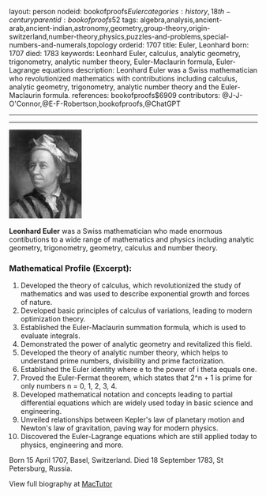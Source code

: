layout: person
nodeid: bookofproofs$Euler
categories: history,18th-century
parentid: bookofproofs$52
tags: algebra,analysis,ancient-arab,ancient-indian,astronomy,geometry,group-theory,origin-switzerland,number-theory,physics,puzzles-and-problems,special-numbers-and-numerals,topology
orderid: 1707
title: Euler, Leonhard
born: 1707
died: 1783
keywords: Leonhard Euler, calculus, analytic geometry, trigonometry, analytic number theory, Euler-Maclaurin formula, Euler-Lagrange equations
description: Leonhard Euler was a Swiss mathematician who revolutionized mathematics with contributions including calculus, analytic geometry, trigonometry, analytic number theory and the Euler-Maclaurin formula.
references: bookofproofs$6909
contributors: @J-J-O'Connor,@E-F-Robertson,bookofproofs,@ChatGPT

---



---

![Euler.jpg](https://github.com/bookofproofs/bookofproofs.github.io/blob/main/_sources/_assets/images/portraits/Euler.jpg?raw=true)

**Leonhard Euler** was a Swiss mathematician who made enormous contibutions to a wide range of mathematics and physics including analytic geometry, trigonometry, geometry, calculus and number theory.

### Mathematical Profile (Excerpt):
1. Developed the theory of calculus, which revolutionized the study of mathematics and was used to describe exponential growth and forces of nature.
2. Developed basic principles of calculus of variations, leading to modern optimization theory.
3. Established the Euler-Maclaurin summation formula, which is used to evaluate integrals.
4. Demonstrated the power of analytic geometry and revitalized this field.
5. Developed the theory of analytic number theory, which helps to understand prime numbers, divisibility and prime factorization.
6. Established the Euler identity where e to the power of i theta equals one.
7. Proved the Euler-Fermat theorem, which states that 2^n + 1 is prime for only numbers n = 0, 1, 2, 3, 4.
8. Developed mathematical notation and concepts leading to partial differential equations which are widely used today in basic science and engineering.
9. Unveiled relationships between Kepler's law of planetary motion and Newton's law of gravitation, paving way for modern physics. 
10. Discovered the Euler-Lagrange equations which are still applied today to physics, engineering and more.

Born 15 April 1707, Basel, Switzerland. Died 18 September 1783, St Petersburg, Russia.

View full biography at [MacTutor](https://mathshistory.st-andrews.ac.uk/Biographies/Euler/)
